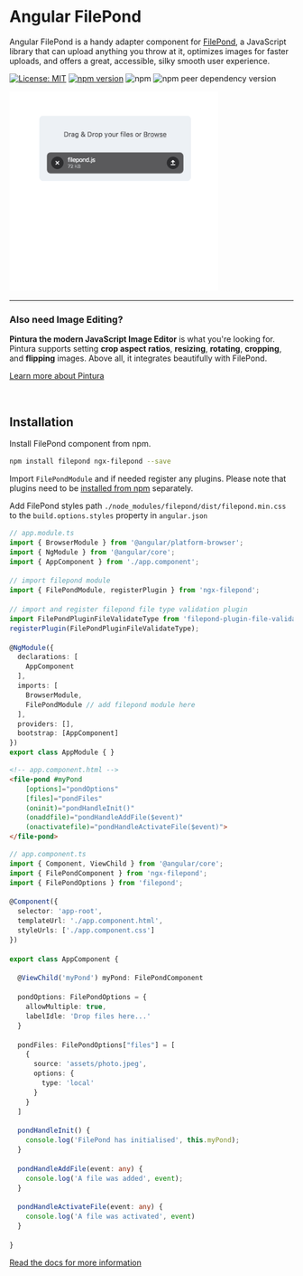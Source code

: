 # Angular FilePond

Angular FilePond is a handy adapter component for [FilePond](https://github.com/pqina/filepond), a JavaScript library that can upload anything you throw at it, optimizes images for faster uploads, and offers a great, accessible, silky smooth user experience.

[![License: MIT](https://img.shields.io/badge/license-MIT-blue.svg)](https://github.com/pqina/ngx-filepond/blob/master/LICENSE)
[![npm version](https://badge.fury.io/js/ngx-filepond.svg)](https://www.npmjs.com/package/ngx-filepond)
![npm](https://img.shields.io/npm/dt/ngx-filepond)
![npm peer dependency version](https://img.shields.io/npm/dependency-version/ngx-filepond/peer/@angular/core)

<img src="https://github.com/pqina/filepond-github-assets/blob/master/filepond-animation-01.gif?raw=true" width="370" alt=""/>

---

### Also need Image Editing?

**Pintura the modern JavaScript Image Editor** is what you're looking for. Pintura supports setting **crop aspect ratios**, **resizing**, **rotating**, **cropping**, and **flipping** images. Above all, it integrates beautifully with FilePond.

[Learn more about Pintura](https://pqina.nl/pintura/?ref=github-angular-filepond)

<img src="https://github.com/pqina/filepond-github-assets/blob/master/filepond_pintura.gif?raw=true" width="600" alt=""/>


## Installation

Install FilePond component from npm.

```bash
npm install filepond ngx-filepond --save
```

Import `FilePondModule` and if needed register any plugins. Please note that plugins need to be [installed from npm](https://pqina.nl/filepond/docs/patterns/plugins/introduction/#installing-plugins) separately.

Add FilePond styles path `./node_modules/filepond/dist/filepond.min.css` to the `build.options.styles` property in `angular.json`

```ts
// app.module.ts
import { BrowserModule } from '@angular/platform-browser';
import { NgModule } from '@angular/core';
import { AppComponent } from './app.component';

// import filepond module
import { FilePondModule, registerPlugin } from 'ngx-filepond';

// import and register filepond file type validation plugin
import FilePondPluginFileValidateType from 'filepond-plugin-file-validate-type';
registerPlugin(FilePondPluginFileValidateType);

@NgModule({
  declarations: [
    AppComponent
  ],
  imports: [
    BrowserModule,
    FilePondModule // add filepond module here
  ],
  providers: [],
  bootstrap: [AppComponent]
})
export class AppModule { }
```

```html
<!-- app.component.html -->
<file-pond #myPond 
    [options]="pondOptions" 
    [files]="pondFiles"
    (oninit)="pondHandleInit()"
    (onaddfile)="pondHandleAddFile($event)"
    (onactivatefile)="pondHandleActivateFile($event)">
</file-pond>
```

```ts
// app.component.ts
import { Component, ViewChild } from '@angular/core';
import { FilePondComponent } from 'ngx-filepond';
import { FilePondOptions } from 'filepond';

@Component({
  selector: 'app-root',
  templateUrl: './app.component.html',
  styleUrls: ['./app.component.css']
})

export class AppComponent {

  @ViewChild('myPond') myPond: FilePondComponent

  pondOptions: FilePondOptions = {
    allowMultiple: true,
    labelIdle: 'Drop files here...'
  }

  pondFiles: FilePondOptions["files"] = [
    {
      source: 'assets/photo.jpeg',
      options: {
        type: 'local'
      }
    }
  ]

  pondHandleInit() {
    console.log('FilePond has initialised', this.myPond);
  }

  pondHandleAddFile(event: any) {
    console.log('A file was added', event);
  }

  pondHandleActivateFile(event: any) {
    console.log('A file was activated', event)
  }

}

```

[Read the docs for more information](https://pqina.nl/filepond/docs/patterns/frameworks/angular/)
